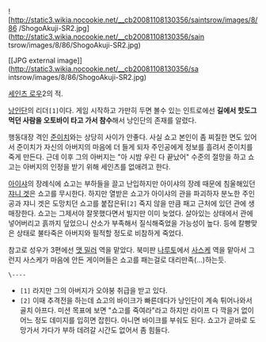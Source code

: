 ![http://static3.wikia.nocookie.net/__cb20081108130356/saintsrow/images/8/86
/ShogoAkuji-SR2.jpg](http://static3.wikia.nocookie.net/__cb20081108130356/sain
tsrow/images/8/86/ShogoAkuji-SR2.jpg)

[[JPG external image]](http://static3.wikia.nocookie.net/__cb20081108130356/sa
intsrow/images/8/86/ShogoAkuji-SR2.jpg)

  
[세인츠 로우](%EC%84%B8%EC%9D%B8%EC%B8%A0%20%EB%A1%9C%EC%9A%B0.md)2의 적.

[낭인단](%EB%82%AD%EC%9D%B8%EB%8B%A8.md)의 리더`[1]`이다. 게임 시작하고 가만히 두면 볼수 있는
인트로에선 **길에서 핫도그 먹던 사람을 오토바이 타고 가서 참수**해서 낭인단의 존재를 알렸다.

행동대장 격인 [준이치](%EC%A4%80%EC%9D%B4%EC%B9%98.md)와는 상당히 사이가 안좋다. 사실 쇼고 본인이 좀
찌질한 면도 있어서 준이치가 자신의 아버지의 마음에 더 들게 되자 주인공에게 정보를 흘려서 준이치를 죽게 만든다. 근데 이후 그의 아버지는
"아 시밤 우린 다 끝났어" 수준의 절망을 하고 쇼고는 아버지의 인정을 받기 위해 세인츠를 없애려고 한다.

[아이샤](%EC%95%84%EC%9D%B4%EC%83%A4.md)의 장례식에 쇼고는 부하들을 끌고 난입하지만 아이샤의 장례 때문에
침울해있던 [쟈니 겟](%EC%9F%88%EB%8B%88%20%EA%B2%9F.md)은 쇼고를 무시한다. 하지만 열받은 쇼고가 아이샤의
관을 파괴하자 분노한 주인공과 쟈니 겟은 도망치던 쇼고를 붙잡은뒤`[2]` 죽지 않을 만큼 패고 근처에 있던 관에 생매장한다. 쇼고는
그제서야 잘못했다면서 빌지만 이미 늦었다. 살아있는 상태에서 관에 넣어버리고 흙까지 덮었으니 산소가 부족해서 질식해죽었을 가능성이 높다.
등에 칼빵맞은 상태로 불타죽은 아버지와 필적할 정도로 비참하게 죽었다.

참고로 성우가 3편에선 [맷 밀러](%EB%A7%B7%20%EB%B0%80%EB%9F%AC.md) 역을 맡았다. 북미판
[나루토](%EB%82%98%EB%A3%A8%ED%86%A0.md)에서
[사스케](%EC%82%AC%EC%8A%A4%EC%BC%80.md) 역을 맡아서 그런지 사스케가 마음에 안든 게이머들은 쇼고를 패는걸로
대리만족(...)하는듯.

`\----`

  * `[1]` 라지만 그의 아버지가 오야붕 취급을 받고 있다.
  * `[2]` 이때 추격전을 하는데 쇼고의 바이크가 빠른데다가 낭인단이 계속 튀어나와서 골치 아프다. 미션 목표에 보면 "쇼고를 죽여라"라고 하지만 라이프 다 깍을거 없이 어느 정도 데미지를 입히면 잡힌다. 아니면 바이크를 부숴도 된다. 쇼고가 곧바로 도망가서 가다가 부하 데려갈 시간도 없어서 좀 힘들다.

